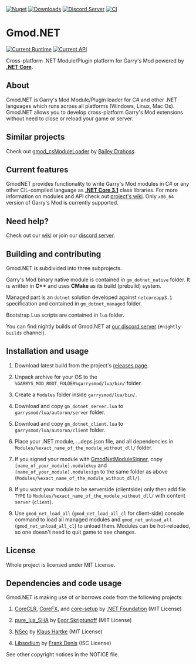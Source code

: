 [![Nuget](https://img.shields.io/nuget/v/GmodNET.API?color=blue)](https://www.nuget.org/packages/GmodNET.API/) [![Downloads](https://img.shields.io/nuget/dt/GmodNET.API?color=2db94e)](https://www.nuget.org/packages/GmodNET.API/) [![Discord Server](https://img.shields.io/discord/632622505848471554?label=Our%20Discord&color=2db94e)](https://discord.gg/9bP8nMT)
[![CI](https://github.com/GlebChili/GmodDotNet/workflows/CI/badge.svg?branch=master)](https://github.com/GlebChili/GmodDotNet/actions?query=workflow%3ACI)

# Gmod.NET
[![Current Runtime](https://img.shields.io/badge/Current%20Runtime-0.5.2-2db94e)](https://github.com/GlebChili/GmodDotNet/wiki/GmodNET-Runtime-and-GmodNET.API-version-correspondence#gmodnet-and-gmodnetapi) [![Current API](https://img.shields.io/badge/Current%20API-0.5.1-2db94e)](https://github.com/GlebChili/GmodDotNet/wiki/GmodNET-Runtime-and-GmodNET.API-version-correspondence#gmodnet-and-gmodnetapi)

Cross-platform .NET Module/Plugin platform for Garry's Mod powered by [__.NET Core__](https://dotnet.microsoft.com/).

## About

Gmod.NET is Garry's Mod Module/Plugin loader for C#
and other .NET languages which runs across all platforms (Windows,
Linux, Mac Os). Gmod.NET allows you to develop cross-platform Garry's Mod extensions without
need to close or reload your game or server.

## Similar projects

Check out [gmod_csModuleLoader](https://github.com/dedady157/gmod_csModuleLoader) by [Bailey Drahoss](https://github.com/dedady157).

## Current features

GmodNET provides functionality to write Garry's Mod modules in C# or any other CIL-compiled language as [__.NET Core 3.1__](https://dotnet.microsoft.com/) class libraries. For more information on modules and API check out [project's wiki](https://github.com/GlebChili/GmodDotNet/wiki). Only `x86_64` version of Garry's Mod is currently supported.

## Need help?

Check out our [wiki](https://github.com/GlebChili/GmodDotNet/wiki) or join our [discord server](https://discord.gg/9bP8nMT).

## Building and contributing

Gmod.NET is subdivided into three subprojects.

Garry's Mod binary native module is
contained in `gm_dotnet_native` folder. It is written in __C++__ and uses
__CMake__ as its build (prebuild) system.

Managed part is an `dotnet` solution developed against `netcoreapp3.1` specification and contained in `gm_dotnet_managed` folder.

Bootstrap Lua scripts are contained in `lua` folder.

You can find nightly builds of Gmod.NET at [our discord server](https://discord.gg/9bP8nMT) (`#nightly-builds` channel).


## Installation and usage

1. Download latest build from the project's [releases page](https://github.com/GlebChili/GmodDotNet/releases).

2. Unpack archive for your OS to the `%GARRYS_MOD_ROOT_FOLDER%garrysmod/lua/bin/` folder.

3. Create a `Modules` folder inside `garrysmod/lua/bin/`.

4. Download and copy `gm_dotnet_server.lua` to `garrysmod/lua/autorun/server` folder.

5. Download and copy `gm_dotnet_client.lua` to `garrysmod/lua/autorun/client` folder.

6. Place your .NET module, ...deps.json file, and all dependencies in `Modules/%exact_name_of_the_module_without_dll/` folder.

7. If you signed your module with [GmodNetModuleSigner](https://github.com/GlebChili/GmodNetModuleSigner), copy `[name_of_your_module].modulekey` and `[name_of_your_module].modulesign` to the same folder as above (`Modules/%exact_name_of_the_module_without_dll/`).

8. If you want your module to be serverside (clientside) only then add file `TYPE` to `Modules/%exact_name_of_the_module_without_dll/` with content `server` (`client`).

9. Use `gmod_net_load_all` (`gmod_net_load_all_cl` for client-side) console command to load all managed modules and `gmod_net_unload_all` (`gmod_net_unload_all_cl`) to unload them. Modules can be hot-reloaded, so one doesn't need to quit game to see changes.

## License

Whole project is licensed under MIT License.

## Dependencies and code usage

Gmod.NET is making use of or borrows code from the following projects:

1. [CoreCLR](https://github.com/dotnet/coreclr), [CoreFX](https://github.com/dotnet/corefx), and [core-setup](https://github.com/dotnet/core-setup) by [.NET Foundation](https://github.com/dotnet) (MIT License)

2. [pure_lua_SHA](https://github.com/Egor-Skriptunoff/pure_lua_SHA) by [Egor Skriptunoff](https://github.com/Egor-Skriptunoff) (MIT License)

3. [NSec](https://nsec.rocks/) by [Klaus Hartke](https://github.com/ektrah) (MIT License)

4. [Libsodium](http://libsodium.org) by [Frank Denis](https://github.com/jedisct1) (ISC License)

See other copyright notices in the NOTICE file.
